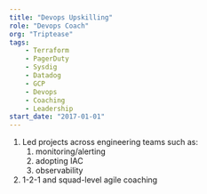 ```yaml
---
title: "Devops Upskilling"
role: "Devops Coach"
org: "Triptease"
tags:
    - Terraform
    - PagerDuty
    - Sysdig
    - Datadog
    - GCP
    - Devops
    - Coaching
    - Leadership
start_date: "2017-01-01"
---
```

1. Led projects across engineering teams such as:
    1. monitoring/alerting
    2. adopting IAC
    3. observability
2. 1-2-1 and squad-level agile coaching